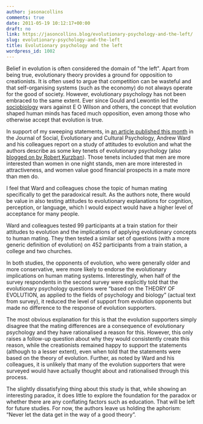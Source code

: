 ```yaml
---
author: jasonacollins
comments: true
date: 2011-05-19 10:12:17+00:00
draft: no
link: https://jasoncollins.blog/evolutionary-psychology-and-the-left/
slug: evolutionary-psychology-and-the-left
title: Evolutionary psychology and the left
wordpress_id: 1002
---
```


Belief in evolution is often considered the domain of "the left". Apart from being true, evolutionary theory provides a ground for opposition to creationists. It is often used to argue that competition can be wasteful and that self-organising systems (such as the economy) do not always operate for the good of society. However, evolutionary psychology has not been embraced to the same extent. Ever since Gould and Lewontin led the [sociobiology](http://en.wikipedia.org/wiki/Sociobiology) wars against E O Wilson and others, the concept that evolution shaped human minds has faced much opposition, even among those who otherwise accept that evolution is true.

In support of my sweeping statements, in [an article published this month](http://137.140.1.71/jsec/articles/volume5/issue2/Ward_Vol5Iss2.pdf) in the Journal of Social, Evolutionary and Cultural Psychology, Andrew Ward and his colleagues report on a study of attitudes to evolution and what the authors describe as some key tenets of evolutionary psychology (also [blogged on by Robert Kurzban](http://www.epjournal.net/blog/2011/05/are-creationists-more-receptive-to-evolutionary-psychology)). Those tenets included that men are more interested than women in one night stands, men are more interested in attractiveness, and women value good financial prospects in a mate more than men do.

I feel that Ward and colleagues chose the topic of human mating specifically to get the paradoxical result. As the authors note, there would be value in also testing attitudes to evolutionary explanations for cognition, perception, or language, which I would expect would have a higher level of acceptance for many people.

Ward and colleagues tested 99 participants at a train station for their attitudes to evolution and the implications of applying evolutionary concepts to human mating. They then tested a similar set of questions (with a more generic definition of evolution) on 452 participants from a train station, a college and two churches.

In both studies, the opponents of evolution, who were generally older and more conservative, were more likely to endorse the evolutionary implications on human mating systems. Interestingly, when half of the survey respondents in the second survey were explicitly told that the evolutionary psychology questions were “based on the THEORY OF EVOLUTION, as applied to the fields of psychology and biology” (actual text from survey), it reduced the level of support from evolution opponents but made no difference to the response of evolution supporters.

The most obvious explanation for this is that the evolution supporters simply disagree that the mating differences are a consequence of evolutionary psychology and they have rationalised a reason for this. However, this only raises a follow-up question about why they would consistently create this reason, while the creationists remained happy to support the statements (although to a lesser extent), even when told that the statements were based on the theory of evolution. Further, as noted by Ward and his colleagues, it is unlikely that many of the evolution supporters that were surveyed would have actually thought about and rationalised through this process.

The slightly dissatisfying thing about this study is that, while showing an interesting paradox, it does little to explore the foundation for the paradox or whether there are any conflating factors such as education. That will be left for future studies. For now, the authors leave us holding the aphorism: “Never let the data get in the way of a good theory”.
